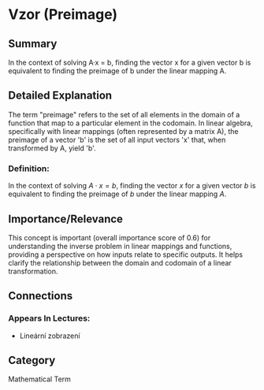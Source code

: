 # Vzor (Preimage)

## Summary
In the context of solving A·x = b, finding the vector x for a given vector b is equivalent to finding the preimage of b under the linear mapping A.

## Detailed Explanation
The term "preimage" refers to the set of all elements in the domain of a function that map to a particular element in the codomain. In linear algebra, specifically with linear mappings (often represented by a matrix A), the preimage of a vector 'b' is the set of all input vectors 'x' that, when transformed by A, yield 'b'.

### Definition:
In the context of solving $A \cdot x = b$, finding the vector $x$ for a given vector $b$ is equivalent to finding the preimage of $b$ under the linear mapping $A$.

## Importance/Relevance
This concept is important (overall importance score of 0.6) for understanding the inverse problem in linear mappings and functions, providing a perspective on how inputs relate to specific outputs. It helps clarify the relationship between the domain and codomain of a linear transformation.

## Connections

### Appears In Lectures:
*   Lineární zobrazení

## Category
Mathematical Term